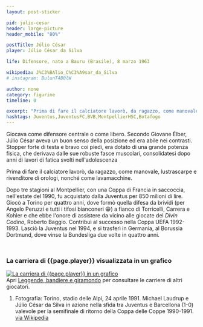 ```yaml
---
layout: post-sticker

pid: julio-cesar
header: large-picture
header_mobile: "80%"

postTitle: Júlio César
player: Júlio César da Silva

life: Difensore, nato a Bauru (Brasile), 8 marzo 1963

wikipedia: J%C3%BAlio_C%C3%A9sar_da_Silva
# instagram: BulunT4B0lW

author: none
category: figurine
timeline: 0

excerpt: "Prima di fare il calciatore lavorò, da ragazzo, come manovale, lustrascarpe e rivenditore di orologi, nonché come lavamacchine"
hashtags: Juventus,JuventusFC,BVB,MontpellierHSC,Botafogo
---
```

Giocava come difensore centrale o come libero. Secondo Giovane Élber, Júlio César aveva un buon senso della posizione ed era abile nei contrasti. Stopper forte di testa e bravo coi piedi, era dotato di una grande potenza fisica, che derivava dalle sue robuste fasce muscolari, consolidatesi dopo anni di lavori di fatica svolti nell'adolescenza

Prima di fare il calciatore lavorò, da ragazzo, come manovale, lustrascarpe e rivenditore di orologi, nonché come lavamacchine.

Dopo tre stagioni al Montpellier, con una Coppa di Francia in saccoccia, nell'estate del 1990, fu acquistato dalla Juventus per 850 milioni di lire. Giocò a Torino per quattro anni, dove formò quella difesa da brividi (per Angelo Peruzzi e tutti i tifosi bianconeri 😁) a fianco di Torricelli, Carrera e Kohler e che ebbe l'onore di assistere da vicino alle giocate del _Divin Codino_, Roberto Baggio. Contribuì al successo nella Coppa UEFA 1992-1993. Lasciò la Juventus nel 1994, e si trasferì in Germania, al Borussia Dortmund, dove vinse la Bundesliga due volte in quattro anni.

<div style="margin-top: 50px;">
<h3>La carriera di {{page.player}} visualizzata in un grafico</h3>
<a href="/leggende-bandiere-e-giramondo" title="La carriera di {{page.player}} visualizzata in un grafico"><img class="responsive-img w100 border" src="{{site.baseurl}}/assets/pics/careers/{{page.pid}}.png" alt="La carriera di {{page.player}} in un grafico"/></a>
</div>
Apri <a href="/leggende-bandiere-e-giramondo" title="La carriera di {{page.player}} visualizzata in un grafico">Leggende, bandiere e giramondo</a> per consultare le carriere di altri giocatori.


<div class="post-disclaimer">
<ol>
	<li>Fotografia: Torino, stadio delle Alpi, 24 aprile 1991. Michael Laudrup e Júlio César da Silva in azione nella sfida tra Juventus e Barcellona (1-0) valevole per la semifinale di ritorno della Coppa delle Coppe 1990-1991. <a href="https://it.wikipedia.org/wiki/J%C3%BAlio_C%C3%A9sar_da_Silva#/media/File:Coppa_Coppe_1990-91_-_Juventus_vs_Barcellona_-_Michael_Laudrup,_J%C3%BAlio_C%C3%A9sar.jpg" target="_blank">via Wikipedia</a></li>
</ol>
</div>
